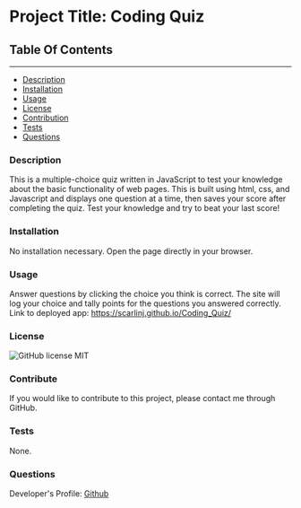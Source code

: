 
# Project Title: Coding Quiz

## Table Of Contents
----------------------
* [Description](#description)
* [Installation](#installation)
* [Usage](#usage)
* [License](#license)
* [Contribution](#contribution)
* [Tests](#test)
* [Questions](#questions)



### Description
This is a multiple-choice quiz written in JavaScript to test your knowledge about the basic functionality of web pages.  This is built using html, css, and Javascript and displays one question at a time, then saves your score after completing the quiz.  Test your knowledge and try to beat your last score!

### Installation
No installation necessary.  Open the page directly in your browser.

### Usage
Answer questions by clicking the choice you think is correct.  The site will log your choice and tally points for the questions you answered correctly.
Link to deployed app: https://scarlinj.github.io/Coding_Quiz/

### License
![GitHub license](https://img.shields.io/badge/license-MIT-green.svg)
MIT

### Contribute
If you would like to contribute to this project, please contact me through GitHub. 

### Tests
None. 

### Questions
Developer's Profile:
[Github](https://github.com/scarlinj)